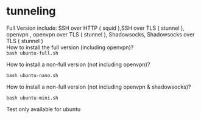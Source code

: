 # tunneling

Full Version include: SSH over HTTP ( squid ),SSH over TLS ( stunnel ), openvpn , openvpn over TLS ( stunnel ), Shadowsocks, Shadowsocks over TLS ( stunnel )  
How to install the full version (including openvpn)?  
```bash ubuntu-full.sh``` 

How to install a non-full version (not including openvpn)?  

```bash ubuntu-nano.sh```

How to install a non-full version (not including openvpn & shadowsocks)?  

```bash ubuntu-mini.sh```

Test only available for ubuntu

